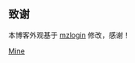 
## 致谢

本博客外观基于 [mzlogin](https://github.com/mzlogin/mzlogin.github.io) 修改，感谢！

 [Mine](https://maomao2046.github.io/)
